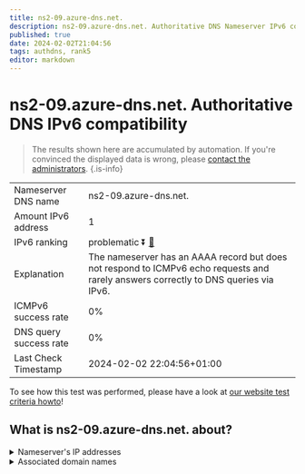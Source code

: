 ```yaml
---
title: ns2-09.azure-dns.net.
description: ns2-09.azure-dns.net. Authoritative DNS Nameserver IPv6 compatibility
published: true
date: 2024-02-02T21:04:56
tags: authdns, rank5
editor: markdown
---
```


# ns2-09.azure-dns.net. Authoritative DNS IPv6 compatibility

> The results shown here are accumulated by automation. If you're convinced the displayed data is wrong, please [contact the administrators](/howto/chat). 
{.is-info}




|   |   |
| - | - |
| Nameserver DNS name | ns2-09.azure-dns.net.
| Amount IPv6 address | 1
| IPv6 ranking | problematic :arrow_double_down: [🔗](/howto/ranking) |
| Explanation | The nameserver has an AAAA record but does not respond to ICMPv6 echo requests and rarely answers correctly to DNS queries via IPv6. |
| ICMPv6 success rate | 0%|
| DNS query success rate | 0% |
| Last Check Timestamp | 2024-02-02 22:04:56+01:00 |

To see how this test was performed, please have a look at [our website test criteria howto](/howto/testcriteria/authdns)!


## What is ns2-09.azure-dns.net. about?




<details>
<summary>Nameserver's IP addresses</summary>

2620:1ec:8ec:700::9

</details>



<details>
<summary>Associated domain names</summary>

www.marca.com

</details>
